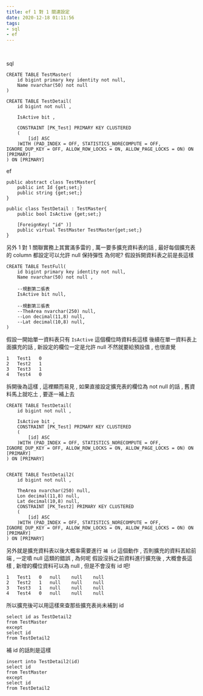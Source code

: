 ```yaml
---
title: ef 1 對 1 關連設定
date: 2020-12-18 01:11:56
tags:
- sql
- ef
---
```

&nbsp;
<!-- more -->

sql
```
CREATE TABLE TestMaster(
	id bigint primary key identity not null,
	Name nvarchar(50) not null
)

CREATE TABLE TestDetail(
	id bigint not null ,

	IsActive bit ,
	
	CONSTRAINT [PK_Test] PRIMARY KEY CLUSTERED 
	(
		[id] ASC
	)WITH (PAD_INDEX = OFF, STATISTICS_NORECOMPUTE = OFF, IGNORE_DUP_KEY = OFF, ALLOW_ROW_LOCKS = ON, ALLOW_PAGE_LOCKS = ON) ON [PRIMARY]
) ON [PRIMARY]
```

ef
```
public abstract class TestMaster{
	public int Id {get;set;}
	public string {get;set;}
}

public class TestDetail : TestMaster{
	public bool IsActive {get;set;}
	
	[ForeignKey( "id" )]
	public virtual TestMaster TestMaster{get;set;}
}
```
另外 1 對 1 關聯實務上其實滿多雷的 , 萬一要多擴充資料表的話 , 最好每個擴充表的 column 都設定可以允許 null 保持彈性
為何呢? 假設拆開資料表之前是長這樣

```
CREATE TABLE TestFull(
	id bigint primary key identity not null,
	Name nvarchar(50) not null ,

	--規劃第二張表
	IsActive bit null,

	--規劃第三張表
	--TheArea nvarchar(250) null,
	--Lon decimal(11,8) null,
	--Lat decimal(10,8) null,
)
```

假設一開始單一資料表只有 `IsActive` 這個欄位時資料長這樣
後續在單一資料表上面擴充的話 , 新設定的欄位一定是允許 null 不然就要給預設值 , 也很直覺
```
1	Test1	0
2	Test2	1
3	Test3	1
4	Test4	0
```

拆開後為這樣 , 這裡顯而易見 , 如果直接設定擴充表的欄位為 not null 的話 , 舊資料馬上就吃土 , 要逐一補上去
```
CREATE TABLE TestDetail(
	id bigint not null ,

	IsActive bit ,
	CONSTRAINT [PK_Test] PRIMARY KEY CLUSTERED
	(
		[id] ASC
	)WITH (PAD_INDEX = OFF, STATISTICS_NORECOMPUTE = OFF, IGNORE_DUP_KEY = OFF, ALLOW_ROW_LOCKS = ON, ALLOW_PAGE_LOCKS = ON) ON [PRIMARY]
) ON [PRIMARY]


CREATE TABLE TestDetail2(
	id bigint not null ,

	TheArea nvarchar(250) null,
	Lon decimal(11,8) null,
	Lat decimal(10,8) null,
	CONSTRAINT [PK_Test2] PRIMARY KEY CLUSTERED
	(
		[id] ASC
	)WITH (PAD_INDEX = OFF, STATISTICS_NORECOMPUTE = OFF, IGNORE_DUP_KEY = OFF, ALLOW_ROW_LOCKS = ON, ALLOW_PAGE_LOCKS = ON) ON [PRIMARY]
) ON [PRIMARY]
```

另外就是擴充資料表以後大概率需要進行 `補 id` 這個動作 , 否則擴充的資料丟給前端 , 一定噴 null 這類的錯誤 , 為何呢
假設沒拆之前資料進行擴充後 , 大概會長這樣 , 新增的欄位資料可以為 null , 但是不會沒有 id 吧!
```
1	Test1	0	null	null	null
2	Test2	1	null	null	null
3	Test3	1	null	null	null
4	Test4	0	null	null	null
```

所以擴充後可以用這樣來查那些擴充表尚未補到 id
```
select id as TestDetail2
from TestMaster
except
select id
from TestDetail2
```

補 id 的話則是這樣
```
insert into TestDetail2(id)
select id
from TestMaster
except
select id
from TestDetail2
```
